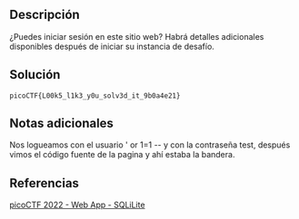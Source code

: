 ## Descripción
¿Puedes iniciar sesión en este sitio web?
Habrá detalles adicionales disponibles después de iniciar su instancia de desafío.
## Solución
`picoCTF{L00k5_l1k3_y0u_solv3d_it_9b0a4e21}`
## Notas adicionales
Nos logueamos con el usuario ' or 1=1 -- y con la contraseña test, después vimos el código fuente de la pagina y ahí estaba la bandera.
## Referencias
[picoCTF 2022 - Web App - SQLiLite](https://www.youtube.com/watch?v=39ExvhlIay4)

